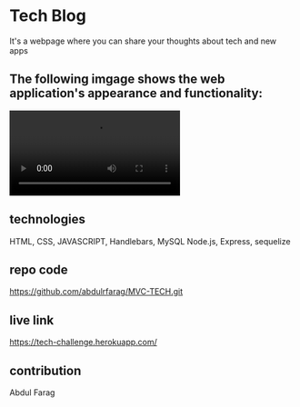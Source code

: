 # Tech Blog
It's a webpage where you can share your thoughts about tech and new apps

## The following imgage shows the web application's appearance and functionality:

![image of the webpage.](./The%20Tech%20Blog!.webm)

## technologies

HTML, CSS, JAVASCRIPT, Handlebars, MySQL Node.js, Express, sequelize

## repo  code
https://github.com/abdulrfarag/MVC-TECH.git

## live link 
https://tech-challenge.herokuapp.com/


## contribution
Abdul Farag


